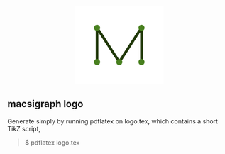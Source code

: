 <p align="center">
  <img src="logo.jpg" alt="logo" width="200"/>
</p>

## macsigraph logo

Generate simply by running pdflatex on logo.tex, which contains a short Ti*k*Z script,
> $ pdflatex logo.tex

